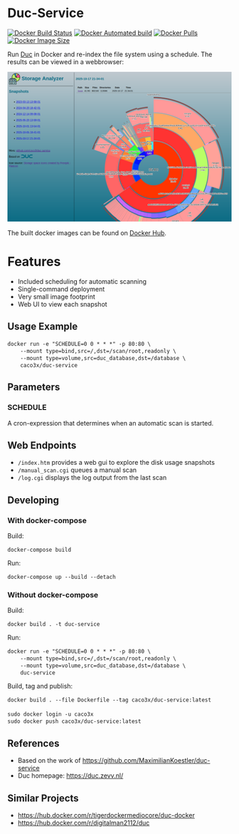 # Duc-Service
[![Docker Build Status](https://img.shields.io/docker/cloud/build/caco3x/duc-service.svg)](https://hub.docker.com/r/caco3x/duc-service/)
[![Docker Automated build](https://img.shields.io/docker/cloud/automated/caco3x/duc-service.svg)](https://hub.docker.com/r/caco3x/duc-service/)
[![Docker Pulls](https://img.shields.io/docker/pulls/caco3x/duc-service.svg)](https://hub.docker.com/r/caco3x/duc-service/)
[![Docker Image Size](https://img.shields.io/docker/image-size/caco3x/duc-service?sort=date)](https://hub.docker.com/r/caco3x/duc-service/)

Run [Duc](https://duc.zevv.nl/) in Docker and re-index the file system using a schedule.
The results can be viewed in a webbrowser:

![Screenshot](Screenshot1.png)

The built docker images can be found on [Docker Hub](https://hub.docker.com/r/caco3x/duc-service/).

# Features
- Included scheduling for automatic scanning
- Single-command deployment
- Very small image footprint
- Web UI to view each snapshot

## Usage Example
```
docker run -e "SCHEDULE=0 0 * * *" -p 80:80 \
    --mount type=bind,src=/,dst=/scan/root,readonly \
    --mount type=volume,src=duc_database,dst=/database \
    caco3x/duc-service
```

## Parameters
### SCHEDULE
A cron-expression that determines when an automatic scan is started.

## Web Endpoints
- `/index.htm` provides a web gui to explore the disk usage snapshots
- `/manual_scan.cgi` queues a manual scan
- `/log.cgi` displays the log output from the last scan

## Developing

### With docker-compose
Build:
```
docker-compose build
```

Run:
```
docker-compose up --build --detach
```

### Without docker-compose
Build:
```
docker build . -t duc-service
```

Run:
```
docker run -e "SCHEDULE=0 0 * * *" -p 80:80 \
    --mount type=bind,src=/,dst=/scan/root,readonly \
    --mount type=volume,src=duc_database,dst=/database \
    duc-service
```

Build, tag and publish:
```
docker build . --file Dockerfile --tag caco3x/duc-service:latest

sudo docker login -u caco3x
sudo docker push caco3x/duc-service:latest
```

## References
- Based on the work of https://github.com/MaximilianKoestler/duc-service
- Duc homepage: https://duc.zevv.nl/

## Similar Projects
- https://hub.docker.com/r/tigerdockermediocore/duc-docker
- https://hub.docker.com/r/digitalman2112/duc

